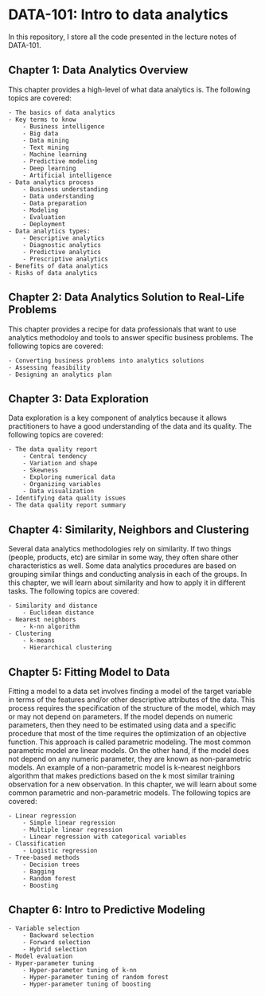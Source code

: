 # DATA-101: Intro to data analytics

In this repository, I store all the code presented in the lecture notes of DATA-101.

## Chapter 1: Data Analytics Overview

This chapter provides a high-level of what data analytics is. The following topics are covered:

    - The basics of data analytics
    - Key terms to know
        - Business intelligence
        - Big data
        - Data mining
        - Text mining
        - Machine learning
        - Predictive modeling
        - Deep learning
        - Artificial intelligence
    - Data analytics process
        - Business understanding
        - Data understanding
        - Data preparation
        - Modeling 
        - Evaluation
        - Deployment
    - Data analytics types:
        - Descriptive analytics
        - Diagnostic analytics
        - Predictive analytics
        - Prescriptive analytics
    - Benefits of data analytics
    - Risks of data analytics
        

## Chapter 2: Data Analytics Solution to Real-Life Problems

This chapter provides a recipe for data professionals that want to use analytics methodoloy and tools to answer specific business problems. The following topics are covered: 

    - Converting business problems into analytics solutions
    - Assessing feasibility 
    - Designing an analytics plan


## Chapter 3: Data Exploration

Data exploration is a key component of analytics because it allows practitioners to have a good understanding of the data and its quality. The following topics are covered:

    - The data quality report
        - Central tendency
        - Variation and shape
        - Skewness
        - Exploring numerical data
        - Organizing variables
        - Data visualization
    - Identifying data quality issues
    - The data quality report summary


## Chapter 4: Similarity, Neighbors and Clustering

Several data analytics methodologies rely on similarity. If two things (people, products, etc) are similar in some way, they often share other characteristics as well. Some data analytics procedures are based on grouping similar things and conducting analysis in each of the groups. In this chapter, we will learn about similarity and how to apply it in different tasks. The following topics are covered:

    - Similarity and distance
        - Euclidean distance
    - Nearest neighbors
        - k-nn algorithm
    - Clustering
        - k-means 
        - Hierarchical clustering

## Chapter 5: Fitting Model to Data

Fitting a model to a data set involves finding a model of the target variable in terms of the features and/or other descriptive attributes of the data. This process requires the specification of the structure of the model, which may or may not depend on parameters. If the model depends on numeric parameters, then they need to be estimated using data and a specific procedure that most of the time requires the optimization of an objective function. This approach is called parametric modeling. The most common parametric model are linear models. On the other hand, if the model does not depend on any numeric parameter, they are known as non-parametric models. An example of a non-parametric model is k-nearest neighbors algorithm that makes predictions based on the k most similar training observation for a new observation. In this chapter, we will learn about some common parametric and non-parametric models. The following topics are covered:

    - Linear regression
        - Simple linear regression
        - Multiple linear regression
        - Linear regression with categorical variables
    - Classification
        - Logistic regression
    - Tree-based methods
        - Decision trees
        - Bagging
        - Random forest
        - Boosting

## Chapter 6: Intro to Predictive Modeling

    - Variable selection
        - Backward selection
        - Forward selection
        - Hybrid selection
    - Model evaluation 
    - Hyper-parameter tuning 
        - Hyper-parameter tuning of k-nn
        - Hyper-parameter tuning of random forest
        - Hyper-parameter tuning of boosting